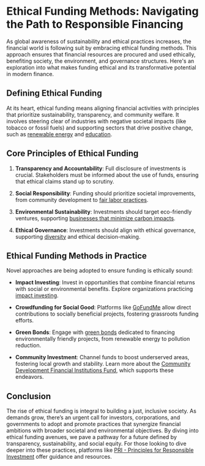 # Ethical Funding Methods: Navigating the Path to Responsible Financing

As global awareness of sustainability and ethical practices increases, the financial world is following suit by embracing ethical funding methods. This approach ensures that financial resources are procured and used ethically, benefiting society, the environment, and governance structures. Here's an exploration into what makes funding ethical and its transformative potential in modern finance.

## Defining Ethical Funding

At its heart, ethical funding means aligning financial activities with principles that prioritize sustainability, transparency, and community welfare. It involves steering clear of industries with negative societal impacts (like tobacco or fossil fuels) and supporting sectors that drive positive change, such as [renewable energy](https://www.irena.org/) and [education](https://www.globalpartnership.org/who-we-are/global-education-goals).

## Core Principles of Ethical Funding

1. **Transparency and Accountability**: Full disclosure of investments is crucial. Stakeholders must be informed about the use of funds, ensuring that ethical claims stand up to scrutiny.
   
2. **Social Responsibility**: Funding should prioritize societal improvements, from community development to [fair labor practices](https://www.ilo.org/global/topics/labour-law/WCMS_119294/lang--en/index.htm).

3. **Environmental Sustainability**: Investments should target eco-friendly ventures, supporting [businesses that minimize carbon impacts](https://climate.nasa.gov/solutions/resources/).

4. **Ethical Governance**: Investments should align with ethical governance, supporting [diversity](https://www.un.org/en/observances/women-and-girls-in-science-day) and ethical decision-making.

## Ethical Funding Methods in Practice

Novel approaches are being adopted to ensure funding is ethically sound:

- **Impact Investing**: Invest in opportunities that combine financial returns with social or environmental benefits. Explore organizations practicing [impact investing](https://thegiin.org/impact-investing/).

- **Crowdfunding for Social Good**: Platforms like [GoFundMe](https://www.gofundme.com/c/blog/social-good-crowdfunding) allow direct contributions to socially beneficial projects, fostering grassroots funding efforts.

- **Green Bonds**: Engage with [green bonds](https://www.climatebonds.net/) dedicated to financing environmentally friendly projects, from renewable energy to pollution reduction.

- **Community Investment**: Channel funds to boost underserved areas, fostering local growth and stability. Learn more about the [Community Development Financial Institutions Fund](https://www.cdfifund.gov/), which supports these endeavors.

## Conclusion

The rise of ethical funding is integral to building a just, inclusive society. As demands grow, there’s an urgent call for investors, corporations, and governments to adopt and promote practices that synergize financial ambitions with broader societal and environmental objectives. By diving into ethical funding avenues, we pave a pathway for a future defined by transparency, sustainability, and social equity. For those looking to dive deeper into these practices, platforms like [PRI - Principles for Responsible Investment](https://www.unpri.org/) offer guidance and resources.